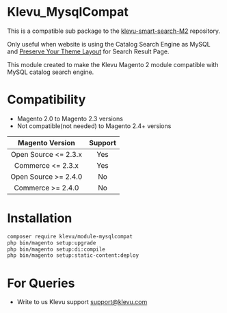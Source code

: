 # Klevu_MysqlCompat
This is a compatible sub package to the [klevu-smart-search-M2](https://github.com/klevu/klevu-smart-search-M2) repository. 

Only useful when website is using the Catalog Search Engine as MySQL and [Preserve Your Theme Layout](https://help.klevu.com/support/solutions/articles/5000871515-preserving-theme-layout) for Search Result Page.

This module created to make the Klevu Magento 2 module compatible with MySQL catalog search engine.

# Compatibility
- Magento 2.0 to Magento 2.3 versions
- Not compatible(not needed) to Magento 2.4+ versions

| Magento Version | Support |
| :----: | :----: | 
| Open Source \<= 2.3.x | Yes
| Commerce <= 2.3.x | Yes |
| Open Source >= 2.4.0 | No |
| Commerce >= 2.4.0 | No | 

# Installation

```bash
composer require klevu/module-mysqlcompat
php bin/magento setup:upgrade
php bin/magento setup:di:compile 
php bin/magento setup:static-content:deploy
```

# For Queries
- Write to us Klevu support support@klevu.com 


